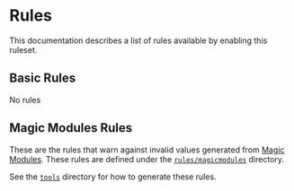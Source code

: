 # Rules

This documentation describes a list of rules available by enabling this ruleset.

## Basic Rules

No rules

## Magic Modules Rules

These are the rules that warn against invalid values generated from [Magic Modules](https://github.com/terraform-linters/magic-modules). These rules are defined under the [`rules/magicmodules`](../rules/magicmodules) directory.

See the [`tools`](../tools) directory for how to generate these rules.
